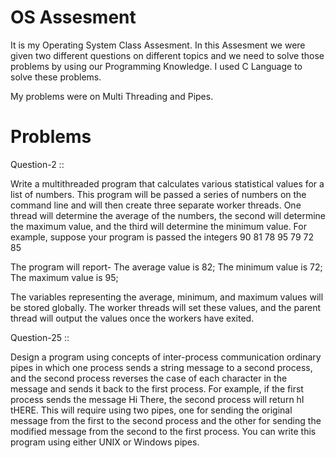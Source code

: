 # OS Assesment
It is my Operating System Class Assesment. In this Assesment we were given two different questions on different topics and we need to solve those problems by using our Programming Knowledge. I used C Language to solve these problems. 

My problems were on Multi Threading and Pipes.

# Problems 

Question-2 ::

Write a multithreaded program that calculates various statistical values for a list of numbers. This program will be 
passed a series of numbers on the command line and will then create three separate worker threads. One thread will 
determine the average of the numbers, the second will determine the maximum value, and the third will determine the 
minimum value. For example, suppose your program is passed the integers
90 81 78 95 79 72 85

The program will report- 
The average value is 82; 
The minimum value is 72; 
The maximum value is 95;

The variables representing the average, minimum, and maximum values will be stored globally. The worker threads will set 
these values, and the parent thread will output the values once the workers have exited.

Question-25 ::

Design a program using concepts of inter-process communication ordinary pipes in which one process sends a string 
message to a second process, and the second process reverses the case of each character in the message and sends it 
back to the first process. For example, if the first process sends the message Hi There, the second process will 
return hI tHERE. This will require using two pipes, one for sending the original message from the first to the second 
process and the other for sending the modified message from the second to the first process. You can write this program 
using either UNIX or Windows pipes.

